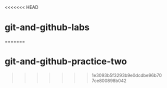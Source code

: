 <<<<<<< HEAD
# git-and-github-labs
=======
# git-and-github-practice-two
>>>>>>> 1e3093b5f3293b9e0dcdbe96b707ce800898b042
